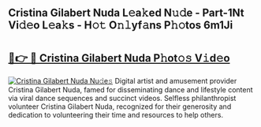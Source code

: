 ## Cristina Gilabert Nuda L𝚎a𝚔ed N𝚞𝚍e - Part-1Nt Vi𝚍𝚎o L𝚎a𝚔s - H𝚘𝚝 O𝚗𝚕yf𝚊ns P𝚑𝚘tos 6m1Ji

# <h2><a href="http://kfc324.oniu.top/?m=Cristina+Gilabert+Nuda">🔗👉 🔴 Cristina Gilabert Nuda P𝚑ot𝚘𝚜 V𝚒d𝚎o</a></h2>

[![Cristina Gilabert Nuda Nu𝚍e𝚜](https://i.imgur.com/0qMVB7G.gif)](http://kfc324.oniu.top/?m=Cristina+Gilabert+Nuda)
Digital artist and amusement provider Cristina Gilabert Nuda, famed for disseminating dance and lifestyle content via viral dance sequences and succinct videos. Selfless philanthropist volunteer Cristina Gilabert Nuda, recognized for their generosity and dedication to volunteering their time and resources to help others.  
